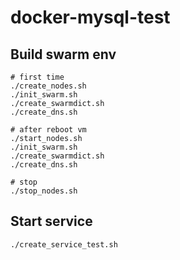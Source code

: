 # docker-mysql-test

## Build swarm env 
```
# first time
./create_nodes.sh
./init_swarm.sh
./create_swarmdict.sh
./create_dns.sh

# after reboot vm
./start_nodes.sh
./init_swarm.sh
./create_swarmdict.sh
./create_dns.sh

# stop 
./stop_nodes.sh
```

## Start service
```
./create_service_test.sh
```

